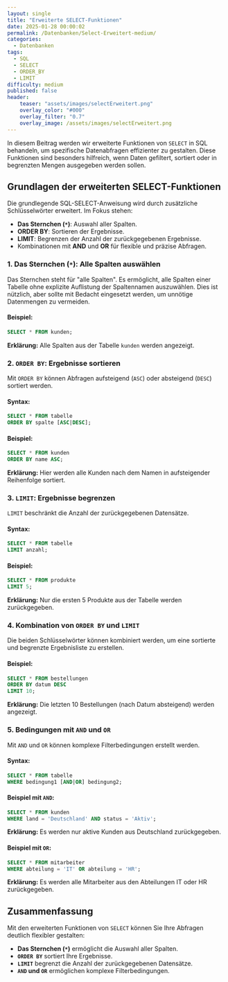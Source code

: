 ```yaml
---
layout: single
title: "Erweiterte SELECT-Funktionen"
date: 2025-01-28 00:00:02
permalink: /Datenbanken/Select-Erweitert-medium/
categories:
  - Datenbanken
tags:
  - SQL
  - SELECT
  - ORDER_BY
  - LIMIT
difficulty: medium
published: false
header:
    teaser: "assets/images/selectErweitert.png"
    overlay_color: "#000"
    overlay_filter: "0.7"
    overlay_image: /assets/images/selectErweitert.png
---
```


In diesem Beitrag werden wir erweiterte Funktionen von `SELECT` in SQL behandeln, um spezifische Datenabfragen effizienter zu gestalten. Diese Funktionen sind besonders hilfreich, wenn Daten gefiltert, sortiert oder in begrenzten Mengen ausgegeben werden sollen.

## Grundlagen der erweiterten SELECT-Funktionen
Die grundlegende SQL-SELECT-Anweisung wird durch zusätzliche Schlüsselwörter erweitert. Im Fokus stehen:

- **Das Sternchen (`*`)**: Auswahl aller Spalten.
- **ORDER BY**: Sortieren der Ergebnisse.
- **LIMIT**: Begrenzen der Anzahl der zurückgegebenen Ergebnisse.
- Kombinationen mit **AND** und **OR** für flexible und präzise Abfragen.

### 1. Das Sternchen (`*`): Alle Spalten auswählen
Das Sternchen steht für "alle Spalten". Es ermöglicht, alle Spalten einer Tabelle ohne explizite Auflistung der Spaltennamen auszuwählen. Dies ist nützlich, aber sollte mit Bedacht eingesetzt werden, um unnötige Datenmengen zu vermeiden.

#### Beispiel:
```sql
SELECT * FROM kunden;
```
**Erklärung:** Alle Spalten aus der Tabelle `kunden` werden angezeigt.

### 2. `ORDER BY`: Ergebnisse sortieren
Mit `ORDER BY` können Abfragen aufsteigend (`ASC`) oder absteigend (`DESC`) sortiert werden.

#### Syntax:
```sql
SELECT * FROM tabelle
ORDER BY spalte [ASC|DESC];
```

#### Beispiel:
```sql
SELECT * FROM kunden
ORDER BY name ASC;
```
**Erklärung:** Hier werden alle Kunden nach dem Namen in aufsteigender Reihenfolge sortiert.

### 3. `LIMIT`: Ergebnisse begrenzen
`LIMIT` beschränkt die Anzahl der zurückgegebenen Datensätze.

#### Syntax:
```sql
SELECT * FROM tabelle
LIMIT anzahl;
```

#### Beispiel:
```sql
SELECT * FROM produkte
LIMIT 5;
```
**Erklärung:** Nur die ersten 5 Produkte aus der Tabelle werden zurückgegeben.

### 4. Kombination von `ORDER BY` und `LIMIT`
Die beiden Schlüsselwörter können kombiniert werden, um eine sortierte und begrenzte Ergebnisliste zu erstellen.

#### Beispiel:
```sql
SELECT * FROM bestellungen
ORDER BY datum DESC
LIMIT 10;
```
**Erklärung:** Die letzten 10 Bestellungen (nach Datum absteigend) werden angezeigt.

### 5. Bedingungen mit `AND` und `OR`
Mit `AND` und `OR` können komplexe Filterbedingungen erstellt werden.

#### Syntax:
```sql
SELECT * FROM tabelle
WHERE bedingung1 [AND|OR] bedingung2;
```

#### Beispiel mit `AND`:
```sql
SELECT * FROM kunden
WHERE land = 'Deutschland' AND status = 'Aktiv';
```
**Erklärung:** Es werden nur aktive Kunden aus Deutschland zurückgegeben.

#### Beispiel mit `OR`:
```sql
SELECT * FROM mitarbeiter
WHERE abteilung = 'IT' OR abteilung = 'HR';
```
**Erklärung:** Es werden alle Mitarbeiter aus den Abteilungen IT oder HR zurückgegeben.

## Zusammenfassung
Mit den erweiterten Funktionen von `SELECT` können Sie Ihre Abfragen deutlich flexibler gestalten:

- **Das Sternchen (`*`)** ermöglicht die Auswahl aller Spalten.
- **`ORDER BY`** sortiert Ihre Ergebnisse.
- **`LIMIT`** begrenzt die Anzahl der zurückgegebenen Datensätze.
- **`AND` und `OR`** ermöglichen komplexe Filterbedingungen.